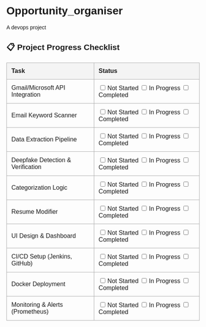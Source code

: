 # Opportunity_organiser
A devops project
<!DOCTYPE html>
<html lang="en">
<head>
  <meta charset="UTF-8" />
  <meta name="viewport" content="width=device-width, initial-scale=1.0"/>
  <title>Project Progress Checklist</title>
  <style>
    body {
      font-family: Arial, sans-serif;
      padding: 20px;
    }
    table {
      width: 100%;
      border-collapse: collapse;
      margin-top: 20px;
    }
    th, td {
      border: 1px solid #aaa;
      padding: 12px;
      text-align: left;
    }
    th {
      background-color: #f4f4f4;
    }
    tr:hover {
      background-color: #f9f9f9;
    }
    input[type="checkbox"] {
      margin-right: 6px;
    }
  </style>
</head>
<body>
  <h2>📋 Project Progress Checklist</h2>
  <table>
    <thead>
      <tr>
        <th>Task</th>
        <th>Status</th>
      </tr>
    </thead>
    <tbody>
      <tr>
        <td>Gmail/Microsoft API Integration</td>
        <td>
          <label><input type="checkbox" />Not Started</label>
          <label><input type="checkbox" />In Progress</label>
          <label><input type="checkbox" />Completed</label>
        </td>
      </tr>
      <tr>
        <td>Email Keyword Scanner</td>
        <td>
          <label><input type="checkbox" />Not Started</label>
          <label><input type="checkbox" />In Progress</label>
          <label><input type="checkbox" />Completed</label>
        </td>
      </tr>
      <tr>
        <td>Data Extraction Pipeline</td>
        <td>
          <label><input type="checkbox" />Not Started</label>
          <label><input type="checkbox" />In Progress</label>
          <label><input type="checkbox" />Completed</label>
        </td>
      </tr>
      <tr>
        <td>Deepfake Detection & Verification</td>
        <td>
          <label><input type="checkbox" />Not Started</label>
          <label><input type="checkbox" />In Progress</label>
          <label><input type="checkbox" />Completed</label>
        </td>
      </tr>
      <tr>
        <td>Categorization Logic</td>
        <td>
          <label><input type="checkbox" />Not Started</label>
          <label><input type="checkbox" />In Progress</label>
          <label><input type="checkbox" />Completed</label>
        </td>
      </tr>
      <tr>
        <td>Resume Modifier</td>
        <td>
          <label><input type="checkbox" />Not Started</label>
          <label><input type="checkbox" />In Progress</label>
          <label><input type="checkbox" />Completed</label>
        </td>
      </tr>
      <tr>
        <td>UI Design & Dashboard</td>
        <td>
          <label><input type="checkbox" />Not Started</label>
          <label><input type="checkbox" />In Progress</label>
          <label><input type="checkbox" />Completed</label>
        </td>
      </tr>
      <tr>
        <td>CI/CD Setup (Jenkins, GitHub)</td>
        <td>
          <label><input type="checkbox" />Not Started</label>
          <label><input type="checkbox" />In Progress</label>
          <label><input type="checkbox" />Completed</label>
        </td>
      </tr>
      <tr>
        <td>Docker Deployment</td>
        <td>
          <label><input type="checkbox" />Not Started</label>
          <label><input type="checkbox" />In Progress</label>
          <label><input type="checkbox" />Completed</label>
        </td>
      </tr>
      <tr>
        <td>Monitoring & Alerts (Prometheus)</td>
        <td>
          <label><input type="checkbox" />Not Started</label>
          <label><input type="checkbox" />In Progress</label>
          <label><input type="checkbox" />Completed</label>
        </td>
      </tr>
    </tbody>
  </table>
</body>
</html>


